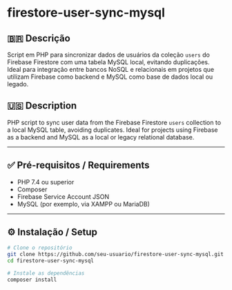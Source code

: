 # firestore-user-sync-mysql

## 🇧🇷 Descrição

Script em PHP para sincronizar dados de usuários da coleção `users` do Firebase Firestore com uma tabela MySQL local, evitando duplicações. Ideal para integração entre bancos NoSQL e relacionais em projetos que utilizam Firebase como backend e MySQL como base de dados local ou legado.

## 🇺🇸 Description

PHP script to sync user data from the Firebase Firestore `users` collection to a local MySQL table, avoiding duplicates. Ideal for projects using Firebase as a backend and MySQL as a local or legacy relational database.

---

## ✅ Pré-requisitos / Requirements

- PHP 7.4 ou superior
- Composer
- Firebase Service Account JSON
- MySQL (por exemplo, via XAMPP ou MariaDB)

---

## ⚙️ Instalação / Setup

```bash
# Clone o repositório
git clone https://github.com/seu-usuario/firestore-user-sync-mysql.git
cd firestore-user-sync-mysql

# Instale as dependências
composer install
